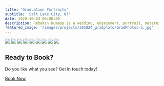 ```yaml
---
title: 'Graduation Portraits'
subtitle: 'Salt Lake City, UT'
date: 2020-10-24 00:00:00
description: Rebekah Dumaup is a wedding, engagement, portrait, maternity, and family photographer based in Saly Lake City, Utah.
featured_image: '/images/projects/201024_gradphoto/GradPhotos-3.jpg'
---
```


<div class="gallery" data-columns="3">
<img src="/images/projects/201024_gradphoto/gradphotos.jpg">
<img src="/images/projects/201024_gradphoto/gradphotos-2.jpg">
<img src="/images/projects/201024_gradphoto/gradphotos-3.jpg">
<img src="/images/projects/201024_gradphoto/gradphotos-4.jpg">
<img src="/images/projects/201024_gradphoto/gradphotos-5.jpg">
<img src="/images/projects/201024_gradphoto/gradphotos-6.jpg">
<img src="/images/projects/201024_gradphoto/gradphotos-7.jpg">
<img src="/images/projects/201024_gradphoto/gradphotos-8.jpg">
<img src="/images/projects/201024_gradphoto/gradphotos-9.jpg">
</div>

## Ready to Book?

Do you like what you see? Get in touch today!

<a href="/contact/" class="button button--large">Book Now</a>
